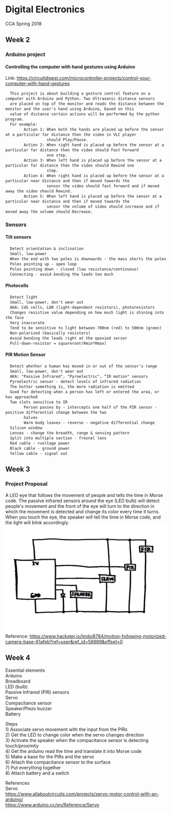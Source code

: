 # Digital Electronics
CCA Spring 2018

## Week 2

### Arduino project
#### Controlling the computer with hand gestures using Arduino 
Link: https://circuitdigest.com/microcontroller-projects/control-your-computer-with-hand-gestures
      
      This project is about building a gesture control feature on a computer with Arduino and Python. Two Ultrasonic distance sensors
      are placed on top of the monitor and reads the distance between the monitor and the user's hand using Arduino, based on this 
      value of distance certain actions will be performed by the python program.
      For example:
            Action 1: When both the hands are placed up before the sensor at a particular far distance then the video in VLC player
                      should Play/Pause.
            Action 2: When right hand is placed up before the sensor at a particular far distance then the video should Fast Forward 
                      one step.
            Action 3: When left hand is placed up before the sensor at a particular far distance then the video should Rewind one 
                      step.
            Action 4: When right hand is placed up before the sensor at a particular near distance and then if moved towards the
                      sensor the video should fast forward and if moved away the video should Rewind.
            Action 5: When left hand is placed up before the sensor at a particular near distance and then if moved towards the 
                      sensor the volume of video should increase and if moved away the volume should Decrease.

### Sensors
#### Tilt sensors
      Detect orientation & inclination
      Small, low-power
      When the end with two poles is downwards - the mass shorts the poles
      Poles pointing up - open loop
      Poles pointing down - closed (low resistance/continuous)
      Connecting - avoid bending the leads too much
      
#### Photocells
      Detect light
      Small, low-power, don't wear out
      AKA: CdS cells, LDR (light-dependent resistors), photoresistors
      Changes resistive value depending on how much light is shining into the face
      Very inaccurate
      Tend to be sensitive to light between 700nm (red) to 500nm (green)
      Non-polarized (basically resistors)
      Avoid bending the leads right at the epoxied sersor
      Pull-down-resistor = squareroot(Rmin*Rmax)

#### PIR Motion Sensor
      Detect whether a human has moved in or out of the sensor's range
      Small, low-power, don't wear out
      AKA: "Passive Infrared", "Pyroelectric", “IR motion" sensors
      Pyroelectric sensor - detect levels of infrared radiation
      The hotter something is, the more radiation is emitted
      Good for detecting when a person has left or entered the area, or has approached
      Two slots sensitive to IR
            Person passes by - intercepts one half of the PIR sensor - positive differential change between the two
            halves
            Warm body leaves - reverse - negative differential change
      Silicon window
      Lenses - change the breadth, range & sensing pattern
      Split into multiple section - fresnel lens
      Red cable - +voltage power
      Black cable - ground power
      Yellow cable - signal out

## Week 3

### Project Proposal

A LED eye that follows the movement of people and tells the time in Morse code.
The passive infrared sensors around the eye (LED bulb) will detect people's movement and the front of the eye will turn to the direction in which the movement is detected and change its color every time it turns.</br>
When you touch the eye, the speaker will tell the time in Morse code, and the light will blink accordingly.
![schematic](/Images/schematic0208.jpg)
Reference: 
https://www.hackster.io/lindsi8784/motion-following-motorized-camera-base-61afeb?ref=user&ref_id=58889&offset=0

## Week 4

Essential elements</br>
      Arduino</br>
      Breadboard</br>
      LED (bulb)</br>
      Passive Infrared (PIR) sensors</br>
      Servo</br>
      Compacitance sensor</br>
      Speaker/Piezo buzzer</br>
      Battery</br>
      
Steps</br>
      1) Associate servo movement with the input from the PIRs</br>
      2) Get the LED to change color when the servo changes direction</br>
      3) Activate the speaker when the compacitance sensor is detecting touch/proximity</br>
      4) Get the arduino read the time and translate it into Morse code</br>
      5) Make a base for the PIRs and the servo</br>
      6) Attach the compacitance sensor to the surface</br>
      7) Put everything together</br>
      8) Attach battery and a switch</br>
      
References</br>
      Servo</br>
      https://www.allaboutcircuits.com/projects/servo-motor-control-with-an-arduino/ </br>
      https://www.arduino.cc/en/Reference/Servo
